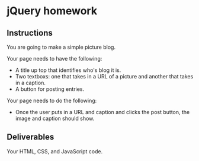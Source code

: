 # jQuery homework

## Instructions

You are going to make a simple picture blog.

Your page needs to have the following:

* A title up top that identifies who's blog it is.
* Two textboxs: one that takes in a URL of a picture and another that takes in a caption. 
* A button for posting entries.

Your page needs to do the following:

* Once the user puts in a URL and caption and clicks the post button, the image and caption should show.

## Deliverables

Your HTML, CSS, and JavaScript code.
